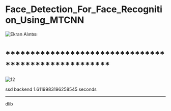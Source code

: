 # Face_Detection_For_Face_Recognition_Using_MTCNN


![Ekran Alıntısı](https://user-images.githubusercontent.com/33606081/111637919-e8b29400-880a-11eb-8d84-7902fd51a092.PNG)



# *****************************************************

![12](https://user-images.githubusercontent.com/33606081/111638085-10a1f780-880b-11eb-8fe8-1c44bc79e2a5.PNG)


ssd  backend 1.6119983196258545  seconds
****************************
dlib
